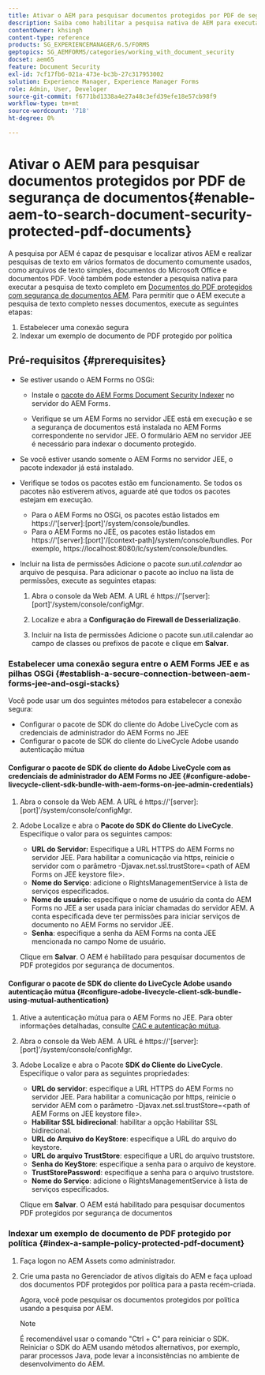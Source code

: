 ```yaml
---
title: Ativar o AEM para pesquisar documentos protegidos por PDF de segurança de documentos
description: Saiba como habilitar a pesquisa nativa de AEM para executar a pesquisa de texto completo em documentos PDF protegidos por DRM.
contentOwner: khsingh
content-type: reference
products: SG_EXPERIENCEMANAGER/6.5/FORMS
geptopics: SG_AEMFORMS/categories/working_with_document_security
docset: aem65
feature: Document Security
exl-id: 7cf17fb6-021a-473e-bc3b-27c317953002
solution: Experience Manager, Experience Manager Forms
role: Admin, User, Developer
source-git-commit: f6771bd1338a4e27a48c3efd39efe18e57cb98f9
workflow-type: tm+mt
source-wordcount: '718'
ht-degree: 0%

---
```


# Ativar o AEM para pesquisar documentos protegidos por PDF de segurança de documentos{#enable-aem-to-search-document-security-protected-pdf-documents}

A pesquisa por AEM é capaz de pesquisar e localizar ativos AEM e realizar pesquisas de texto em vários formatos de documento comumente usados, como arquivos de texto simples, documentos do Microsoft Office e documentos PDF. Você também pode estender a pesquisa nativa para executar a pesquisa de texto completo em [Documentos do PDF protegidos com segurança de documentos AEM](../../forms/using/admin-help/document-security.md). Para permitir que o AEM execute a pesquisa de texto completo nesses documentos, execute as seguintes etapas:

1. Estabelecer uma conexão segura
1. Indexar um exemplo de documento de PDF protegido por política

## Pré-requisitos {#prerequisites}

* Se estiver usando o AEM Forms no OSGi:

   * Instale o [pacote do AEM Forms Document Security Indexer](https://helpx.adobe.com/aem-forms/kb/aem-forms-releases.html) no servidor do AEM Forms.

   * Verifique se um AEM Forms no servidor JEE está em execução e se a segurança de documentos está instalada no AEM Forms correspondente no servidor JEE. O formulário AEM no servidor JEE é necessário para indexar o documento protegido.

* Se você estiver usando somente o AEM Forms no servidor JEE, o pacote indexador já está instalado.
* Verifique se todos os pacotes estão em funcionamento. Se todos os pacotes não estiverem ativos, aguarde até que todos os pacotes estejam em execução.

   * Para o AEM Forms no OSGi, os pacotes estão listados em https://&#39;[server]:[port]&#39;/system/console/bundles.
   * Para o AEM Forms no JEE, os pacotes estão listados em https://&#39;[server]:[port]&#39;/[context-path]/system/console/bundles. Por exemplo, https://localhost:8080/lc/system/console/bundles.

* Incluir na lista de permissões Adicione o pacote *sun.util.calendar* ao arquivo de pesquisa. Para adicionar o pacote ao incluo na lista de permissões, execute as seguintes etapas:

   1. Abra o console da Web AEM. A URL é https://&#39;[server]:[port]&#39;/system/console/configMgr.
   1. Localize e abra a **Configuração do Firewall de Desserialização**.

   1. Incluir na lista de permissões Adicione o pacote sun.util.calendar ao campo de classes ou prefixos de pacote e clique em **Salvar**.

### Estabelecer uma conexão segura entre o AEM Forms JEE e as pilhas OSGi {#establish-a-secure-connection-between-aem-forms-jee-and-osgi-stacks}

Você pode usar um dos seguintes métodos para estabelecer a conexão segura:

* Configurar o pacote de SDK do cliente do Adobe LiveCycle com as credenciais de administrador do AEM Forms no JEE
* Configurar o pacote de SDK do cliente do LiveCycle Adobe usando autenticação mútua

#### Configurar o pacote de SDK do cliente do Adobe LiveCycle com as credenciais de administrador do AEM Forms no JEE {#configure-adobe-livecycle-client-sdk-bundle-with-aem-forms-on-jee-admin-credentials}

1. Abra o console da Web AEM. A URL é https://&#39;[server]:[port]&#39;/system/console/configMgr.
1. Adobe Localize e abra o **Pacote do SDK do Cliente do LiveCycle**. Especifique o valor para os seguintes campos:

   * **URL do Servidor:** Especifique a URL HTTPS do AEM Forms no servidor JEE. Para habilitar a comunicação via https, reinicie o servidor com o parâmetro -Djavax.net.ssl.trustStore=&lt;path of AEM Forms on JEE keystore file>.
   * **Nome do Serviço**: adicione o RightsManagementService à lista de serviços especificados.
   * **Nome de usuário:** especifique o nome de usuário da conta do AEM Forms no JEE a ser usada para iniciar chamadas do servidor AEM. A conta especificada deve ter permissões para iniciar serviços de documento no AEM Forms no servidor JEE.
   * **Senha**: especifique a senha da AEM Forms na conta JEE mencionada no campo Nome de usuário.

   Clique em **Salvar**. O AEM é habilitado para pesquisar documentos de PDF protegidos por segurança de documentos.

#### Configurar o pacote de SDK do cliente do LiveCycle Adobe usando autenticação mútua {#configure-adobe-livecycle-client-sdk-bundle-using-mutual-authentication}

1. Ative a autenticação mútua para o AEM Forms no JEE. Para obter informações detalhadas, consulte [CAC e autenticação mútua](https://helpx.adobe.com/livecycle/kb/cac-mutual-authentication.html).
1. Abra o console da Web AEM. A URL é https://&#39;[server]:[port]&#39;/system/console/configMgr.
1. Adobe Localize e abra o Pacote **SDK do Cliente do LiveCycle**. Especifique o valor para as seguintes propriedades:

   * **URL do servidor**: especifique a URL HTTPS do AEM Forms no servidor JEE. Para habilitar a comunicação por https, reinicie o servidor AEM com o parâmetro -Djavax.net.ssl.trustStore=&lt;path of AEM Forms on JEE keystore file>.
   * **Habilitar SSL bidirecional**: habilitar a opção Habilitar SSL bidirecional.
   * **URL do Arquivo do KeyStore**: especifique a URL do arquivo do keystore.
   * **URL do arquivo TrustStore**: especifique a URL do arquivo truststore.
   * **Senha do KeyStore**: especifique a senha para o arquivo de keystore.
   * **TrustStorePassword**: especifique a senha para o arquivo truststore.
   * **Nome do Serviço**: adicione o RightsManagementService à lista de serviços especificados.

   Clique em **Salvar**. O AEM está habilitado para pesquisar documentos PDF protegidos por segurança de documentos

### Indexar um exemplo de documento de PDF protegido por política {#index-a-sample-policy-protected-pdf-document}

1. Faça logon no AEM Assets como administrador.
1. Crie uma pasta no Gerenciador de ativos digitais do AEM e faça upload dos documentos PDF protegidos por política para a pasta recém-criada.

   Agora, você pode pesquisar os documentos protegidos por política usando a pesquisa por AEM.

   >[!NOTE]
   >
   > É recomendável usar o comando &quot;Ctrl + C&quot; para reiniciar o SDK. Reiniciar o SDK do AEM usando métodos alternativos, por exemplo, parar processos Java, pode levar a inconsistências no ambiente de desenvolvimento do AEM.
